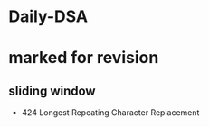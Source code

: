 # Daily-DSA


# marked for revision 

## sliding window 
- 424 Longest Repeating Character Replacement 


